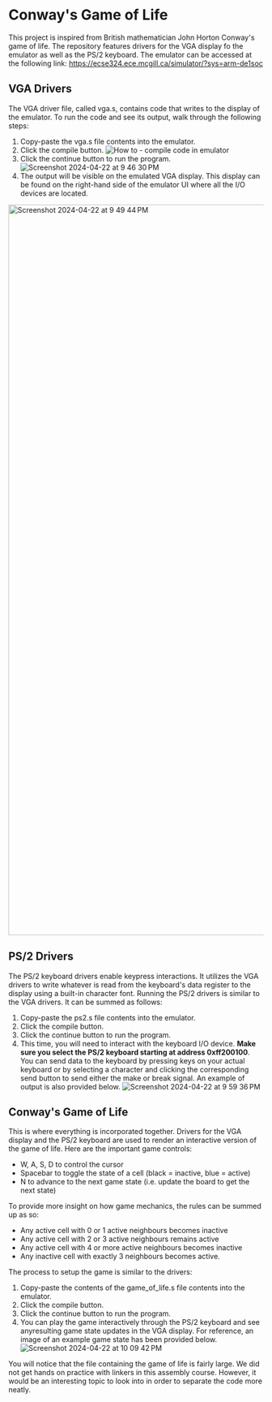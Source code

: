 # Conway's Game of Life
This project is inspired from British mathematician John Horton Conway's game of life. The repository features drivers for the VGA display fo the emulator as well as the PS/2 keyboard. The emulator can be accessed at the following link: https://ecse324.ece.mcgill.ca/simulator/?sys=arm-de1soc

## VGA Drivers
The VGA driver file, called vga.s, contains code that writes to the display of the emulator. To run the code and see its output, walk through the following steps:
1. Copy-paste the vga.s file contents into the emulator.
2. Click the compile button.
![How to - compile code in emulator](https://github.com/aliu07/ECSE324-Lab4/assets/114955212/8ad2b2e7-4520-49fe-a9ab-6af855642e77)
3. Click the continue button to run the program.
![Screenshot 2024-04-22 at 9 46 30 PM](https://github.com/aliu07/ECSE324-Lab4/assets/114955212/9ddaf3db-f785-4bca-9217-1f51c845ae83)
4. The output will be visible on the emulated VGA display. This display can be found on the right-hand side of the emulator UI where all the I/O devices are located.
<img width="1440" alt="Screenshot 2024-04-22 at 9 49 44 PM" src="https://github.com/aliu07/ECSE324-Lab4/assets/114955212/739b6434-e1aa-406d-854c-da2b8a168818">

## PS/2 Drivers
The PS/2 keyboard drivers enable keypress interactions. It utilizes the VGA drivers to write whatever is read from the keyboard's data register to the display using a built-in character font. Running the PS/2 drivers is similar to the VGA drivers. It can be summed as follows:
1. Copy-paste the ps2.s file contents into the emulator.
2. Click the compile button.
3. Click the continue button to run the program.
4. This time, you will need to interact with the keyboard I/O device. **Make sure you select the PS/2 keyboard starting at address 0xff200100**. You can send data to the keyboard by pressing keys on your actual keyboard or by selecting a character and clicking the corresponding send button to send either the make or break signal. An example of output is also provided below.
![Screenshot 2024-04-22 at 9 59 36 PM](https://github.com/aliu07/ECSE324-Lab4/assets/114955212/7776e4eb-7f65-4c2a-8961-b3e0e4c67e74)

## Conway's Game of Life
This is where everything is incorporated together. Drivers for the VGA display and the PS/2 keyboard are used to render an interactive version of the game of life. Here are the important game controls:
- W, A, S, D to control the cursor
- Spacebar to toggle the state of a cell (black = inactive, blue = active)
- N to advance to the next game state (i.e. update the board to get the next state)

To provide more insight on how game mechanics, the rules can be summed up as so:
- Any active cell with 0 or 1 active neighbours becomes inactive
- Any active cell with 2 or 3 active neighbours remains active
- Any active cell with 4 or more active neighbours becomes inactive
- Any inactive cell with exactly 3 neighbours becomes active.

The process to setup the game is similar to the drivers:
1. Copy-paste the contents of the game_of_life.s file contents into the emulator.
2. Click the compile button.
3. Click the continue button to run the program.
4. You can play the game interactively through the PS/2 keyboard and see anyresulting game state updates in the VGA display. For reference, an image of an example game state has been provided below.
![Screenshot 2024-04-22 at 10 09 42 PM](https://github.com/aliu07/ECSE324-Lab4/assets/114955212/d3da0c4d-81dd-4252-940b-922c809eb1e6)

You will notice that the file containing the game of life is fairly large. We did not get hands on practice with linkers in this assembly course. However, it would be an interesting topic to look into in order to separate the code more neatly.
